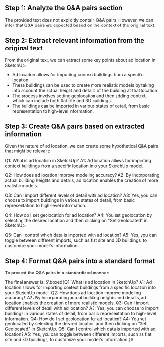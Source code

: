 ## Step 1: Analyze the Q&A pairs section
The provided text does not explicitly contain Q&A pairs. However, we can infer that Q&A pairs are expected based on the context of the original text.

## Step 2: Extract relevant information from the original text
From the original text, we can extract some key points about ad location in SketchUp:
- Ad location allows for importing context buildings from a specific location.
- These buildings can be used to create more realistic models by taking into account the actual height and details of the building at that location.
- The process involves setting geolocation and then adding context, which can include both flat site and 3D buildings.
- The buildings can be imported in various states of detail, from basic representation to high-level information.

## Step 3: Create Q&A pairs based on extracted information
Given the nature of ad location, we can create some hypothetical Q&A pairs that might be relevant:

Q1: What is ad location in SketchUp?
A1: Ad location allows for importing context buildings from a specific location into your SketchUp model.

Q2: How does ad location improve modeling accuracy?
A2: By incorporating actual building heights and details, ad location enables the creation of more realistic models.

Q3: Can I import different levels of detail with ad location?
A3: Yes, you can choose to import buildings in various states of detail, from basic representation to high-level information.

Q4: How do I set geolocation for ad location?
A4: You set geolocation by selecting the desired location and then clicking on "Set Geolocated" in SketchUp.

Q5: Can I control which data is imported with ad location?
A5: Yes, you can toggle between different imports, such as flat site and 3D buildings, to customize your model's information.

## Step 4: Format Q&A pairs into a standard format
To present the Q&A pairs in a standardized manner:

The final answer is: $\boxed{Q1: What is ad location in SketchUp? A1: Ad location allows for importing context buildings from a specific location into your SketchUp model. Q2: How does ad location improve modeling accuracy? A2: By incorporating actual building heights and details, ad location enables the creation of more realistic models. Q3: Can I import different levels of detail with ad location? A3: Yes, you can choose to import buildings in various states of detail, from basic representation to high-level information. Q4: How do I set geolocation for ad location? A4: You set geolocated by selecting the desired location and then clicking on "Set Geolocated" in SketchUp. Q5: Can I control which data is imported with ad location? A5: Yes, you can toggle between different imports, such as flat site and 3D buildings, to customize your model's information.}$